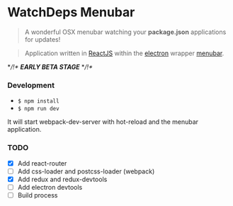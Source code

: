 # WatchDeps Menubar

> A wonderful OSX menubar watching your **package.json** applications for updates!

> Application written in [ReactJS](https://facebook.github.io/react/) within the [electron](https://github.com/atom/electron) wrapper [menubar](https://github.com/maxogden/menubar).

**/!\** ***EARLY BETA STAGE*** **/!\**

### Development

* `$ npm install`
* `$ npm run dev`

It will start webpack-dev-server with hot-reload and the menubar application.

### TODO

* [x] Add react-router
* [ ] Add css-loader and postcss-loader (webpack)
* [x] Add redux and redux-devtools
* [ ] Add electron devtools
* [ ] Build process
